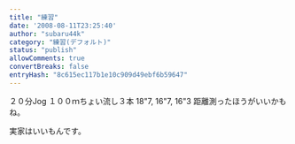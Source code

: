 ```yaml
---
title: "練習"
date: '2008-08-11T23:25:40'
author: "subaru44k"
category: "練習(デフォルト)"
status: "publish"
allowComments: true
convertBreaks: false
entryHash: "8c615ec117b1e10c909d49ebf6b59647"
---
```

２０分Jog
１００ｍちょい流し３本
18"7, 16"7, 16"3
距離測ったほうがいいかもね。

実家はいいもんです。
